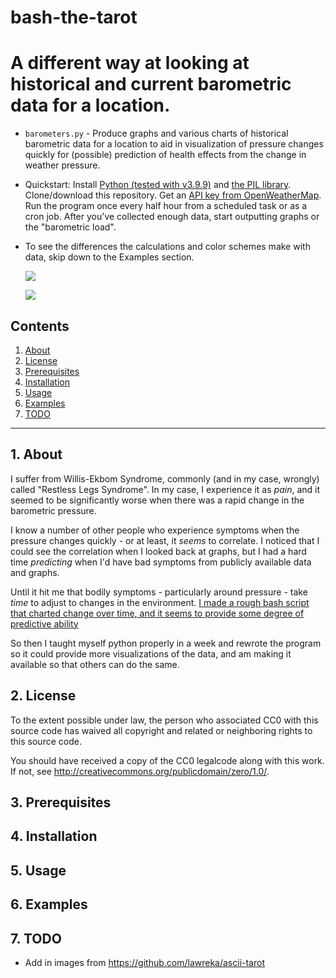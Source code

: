 bash-the-tarot
==========

# A different way at looking at historical and current barometric data for a location.


* `barometers.py` - Produce graphs and various charts of historical barometric data for a location to aid in visualization of pressure changes quickly for (possible) prediction of health effects from the change in weather pressure. 

* Quickstart:  Install [Python (tested with v3.9.9)](https://www.python.org/downloads/) and [the PIL library](https://pillow.readthedocs.io/en/stable/installation.html).  Clone/download this repository. Get an [API key from OpenWeatherMap](http://openweathermap.org/appid).  Run the program once every half hour from a scheduled task or as a cron job.  After you've collected enough data, start outputting graphs or the "barometric load".

* To see the differences the calculations and color schemes make with data, skip down to the Examples section.

  ![](https://i.imgur.com/BDd3tBx.png)

  ![](https://i.imgur.com/OaxA4JG.png)

## Contents
 1. [About](#1-about)
 2. [License](#2-license)
 3. [Prerequisites](#3-prerequisites)
 4. [Installation](#4-installation)
 5. [Usage](#5-usage)
 6. [Examples](#6-Examples)
 7. [TODO](#7-todo)

***

## 1. About

I suffer from Willis-Ekbom Syndrome, commonly (and in my case, wrongly) called "Restless Legs Syndrome".  In my case, I experience it as *pain*, and it seemed to be significantly worse when there was a rapid change in the barometric pressure.

I know a number of other people who experience symptoms when the pressure changes quickly - or at least, it *seems* to correlate.  I noticed that I could see the correlation when I looked back at graphs, but I had a hard time *predicting* when I'd have bad symptoms from publicly available data and graphs.

Until it hit me that bodily symptoms - particularly around pressure - take *time* to adjust to changes in the environment. [I made a rough bash script that charted change over time, and it seems to provide some degree of predictive ability](https://ideatrash.net/2021/12/data-hiding-in-plain-sight-pain-and-pressure-changes-over-time.html)

So then I taught myself python properly in a week and rewrote the program so it could provide more visualizations of the data, and am making it available so that others can do the same.


## 2. License


  To the extent possible under law, the person who associated CC0 with
  this source code has waived all copyright and related or neighboring rights
  to this source code.

  You should have received a copy of the CC0 legalcode along with this
  work.  If not, see <http://creativecommons.org/publicdomain/zero/1.0/>.



## 3. Prerequisites

## 4. Installation

## 5. Usage

## 6. Examples

## 7. TODO

* Add in images from https://github.com/lawreka/ascii-tarot
